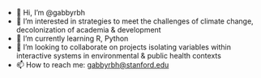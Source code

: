 - 👋 Hi, I’m @gabbyrbh
- 👀 I’m interested in strategies to meet the challenges of climate change, decolonization of academia & development 
- 🌱 I’m currently learning R, Python
- 💞️ I’m looking to collaborate on projects isolating variables within interactive systems in environmental & public health contexts
- 📫 How to reach me: gabbyrbh@stanford.edu

<!---
gabbyrbh/gabbyrbh is a ✨ special ✨ repository because its `README.md` (this file) appears on your GitHub profile.
You can click the Preview link to take a look at your changes.
--->
